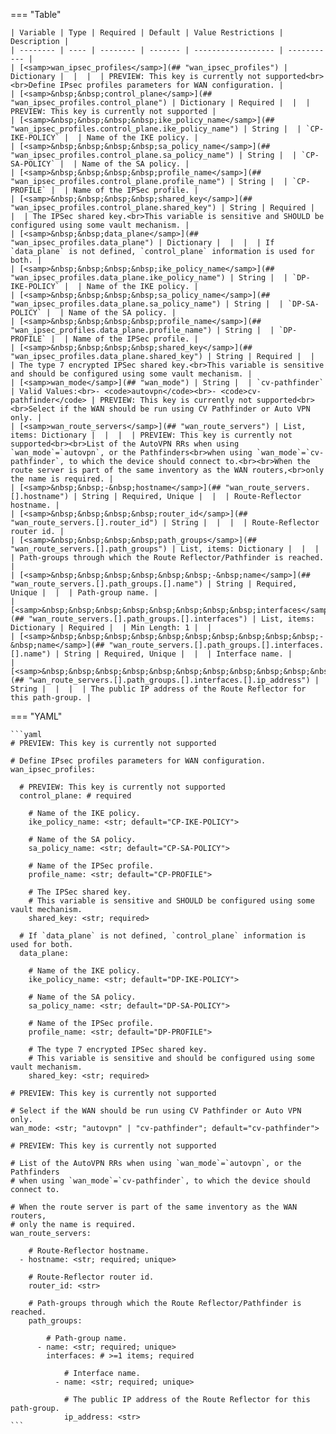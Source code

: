 <!--
  ~ Copyright (c) 2023-2024 Arista Networks, Inc.
  ~ Use of this source code is governed by the Apache License 2.0
  ~ that can be found in the LICENSE file.
  -->
=== "Table"

    | Variable | Type | Required | Default | Value Restrictions | Description |
    | -------- | ---- | -------- | ------- | ------------------ | ----------- |
    | [<samp>wan_ipsec_profiles</samp>](## "wan_ipsec_profiles") | Dictionary |  |  |  | PREVIEW: This key is currently not supported<br><br>Define IPsec profiles parameters for WAN configuration. |
    | [<samp>&nbsp;&nbsp;control_plane</samp>](## "wan_ipsec_profiles.control_plane") | Dictionary | Required |  |  | PREVIEW: This key is currently not supported |
    | [<samp>&nbsp;&nbsp;&nbsp;&nbsp;ike_policy_name</samp>](## "wan_ipsec_profiles.control_plane.ike_policy_name") | String |  | `CP-IKE-POLICY` |  | Name of the IKE policy. |
    | [<samp>&nbsp;&nbsp;&nbsp;&nbsp;sa_policy_name</samp>](## "wan_ipsec_profiles.control_plane.sa_policy_name") | String |  | `CP-SA-POLICY` |  | Name of the SA policy. |
    | [<samp>&nbsp;&nbsp;&nbsp;&nbsp;profile_name</samp>](## "wan_ipsec_profiles.control_plane.profile_name") | String |  | `CP-PROFILE` |  | Name of the IPSec profile. |
    | [<samp>&nbsp;&nbsp;&nbsp;&nbsp;shared_key</samp>](## "wan_ipsec_profiles.control_plane.shared_key") | String | Required |  |  | The IPSec shared key.<br>This variable is sensitive and SHOULD be configured using some vault mechanism. |
    | [<samp>&nbsp;&nbsp;data_plane</samp>](## "wan_ipsec_profiles.data_plane") | Dictionary |  |  |  | If `data_plane` is not defined, `control_plane` information is used for both. |
    | [<samp>&nbsp;&nbsp;&nbsp;&nbsp;ike_policy_name</samp>](## "wan_ipsec_profiles.data_plane.ike_policy_name") | String |  | `DP-IKE-POLICY` |  | Name of the IKE policy. |
    | [<samp>&nbsp;&nbsp;&nbsp;&nbsp;sa_policy_name</samp>](## "wan_ipsec_profiles.data_plane.sa_policy_name") | String |  | `DP-SA-POLICY` |  | Name of the SA policy. |
    | [<samp>&nbsp;&nbsp;&nbsp;&nbsp;profile_name</samp>](## "wan_ipsec_profiles.data_plane.profile_name") | String |  | `DP-PROFILE` |  | Name of the IPSec profile. |
    | [<samp>&nbsp;&nbsp;&nbsp;&nbsp;shared_key</samp>](## "wan_ipsec_profiles.data_plane.shared_key") | String | Required |  |  | The type 7 encrypted IPSec shared key.<br>This variable is sensitive and should be configured using some vault mechanism. |
    | [<samp>wan_mode</samp>](## "wan_mode") | String |  | `cv-pathfinder` | Valid Values:<br>- <code>autovpn</code><br>- <code>cv-pathfinder</code> | PREVIEW: This key is currently not supported<br><br>Select if the WAN should be run using CV Pathfinder or Auto VPN only. |
    | [<samp>wan_route_servers</samp>](## "wan_route_servers") | List, items: Dictionary |  |  |  | PREVIEW: This key is currently not supported<br><br>List of the AutoVPN RRs when using `wan_mode`=`autovpn`, or the Pathfinders<br>when using `wan_mode`=`cv-pathfinder`, to which the device should connect to.<br><br>When the route server is part of the same inventory as the WAN routers,<br>only the name is required. |
    | [<samp>&nbsp;&nbsp;-&nbsp;hostname</samp>](## "wan_route_servers.[].hostname") | String | Required, Unique |  |  | Route-Reflector hostname. |
    | [<samp>&nbsp;&nbsp;&nbsp;&nbsp;router_id</samp>](## "wan_route_servers.[].router_id") | String |  |  |  | Route-Reflector router id. |
    | [<samp>&nbsp;&nbsp;&nbsp;&nbsp;path_groups</samp>](## "wan_route_servers.[].path_groups") | List, items: Dictionary |  |  |  | Path-groups through which the Route Reflector/Pathfinder is reached. |
    | [<samp>&nbsp;&nbsp;&nbsp;&nbsp;&nbsp;&nbsp;-&nbsp;name</samp>](## "wan_route_servers.[].path_groups.[].name") | String | Required, Unique |  |  | Path-group name. |
    | [<samp>&nbsp;&nbsp;&nbsp;&nbsp;&nbsp;&nbsp;&nbsp;&nbsp;interfaces</samp>](## "wan_route_servers.[].path_groups.[].interfaces") | List, items: Dictionary | Required |  | Min Length: 1 |  |
    | [<samp>&nbsp;&nbsp;&nbsp;&nbsp;&nbsp;&nbsp;&nbsp;&nbsp;&nbsp;&nbsp;-&nbsp;name</samp>](## "wan_route_servers.[].path_groups.[].interfaces.[].name") | String | Required, Unique |  |  | Interface name. |
    | [<samp>&nbsp;&nbsp;&nbsp;&nbsp;&nbsp;&nbsp;&nbsp;&nbsp;&nbsp;&nbsp;&nbsp;&nbsp;ip_address</samp>](## "wan_route_servers.[].path_groups.[].interfaces.[].ip_address") | String |  |  |  | The public IP address of the Route Reflector for this path-group. |

=== "YAML"

    ```yaml
    # PREVIEW: This key is currently not supported

    # Define IPsec profiles parameters for WAN configuration.
    wan_ipsec_profiles:

      # PREVIEW: This key is currently not supported
      control_plane: # required

        # Name of the IKE policy.
        ike_policy_name: <str; default="CP-IKE-POLICY">

        # Name of the SA policy.
        sa_policy_name: <str; default="CP-SA-POLICY">

        # Name of the IPSec profile.
        profile_name: <str; default="CP-PROFILE">

        # The IPSec shared key.
        # This variable is sensitive and SHOULD be configured using some vault mechanism.
        shared_key: <str; required>

      # If `data_plane` is not defined, `control_plane` information is used for both.
      data_plane:

        # Name of the IKE policy.
        ike_policy_name: <str; default="DP-IKE-POLICY">

        # Name of the SA policy.
        sa_policy_name: <str; default="DP-SA-POLICY">

        # Name of the IPSec profile.
        profile_name: <str; default="DP-PROFILE">

        # The type 7 encrypted IPSec shared key.
        # This variable is sensitive and should be configured using some vault mechanism.
        shared_key: <str; required>

    # PREVIEW: This key is currently not supported

    # Select if the WAN should be run using CV Pathfinder or Auto VPN only.
    wan_mode: <str; "autovpn" | "cv-pathfinder"; default="cv-pathfinder">

    # PREVIEW: This key is currently not supported

    # List of the AutoVPN RRs when using `wan_mode`=`autovpn`, or the Pathfinders
    # when using `wan_mode`=`cv-pathfinder`, to which the device should connect to.

    # When the route server is part of the same inventory as the WAN routers,
    # only the name is required.
    wan_route_servers:

        # Route-Reflector hostname.
      - hostname: <str; required; unique>

        # Route-Reflector router id.
        router_id: <str>

        # Path-groups through which the Route Reflector/Pathfinder is reached.
        path_groups:

            # Path-group name.
          - name: <str; required; unique>
            interfaces: # >=1 items; required

                # Interface name.
              - name: <str; required; unique>

                # The public IP address of the Route Reflector for this path-group.
                ip_address: <str>
    ```
